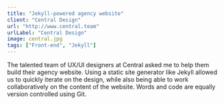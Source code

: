 ```yaml
---
title: "Jekyll-powered agency website"
client: "Central Design"
url: "http://www.central.team"
urlLabel: "Central Design"
image: central.jpg
tags: ["Front-end", "Jekyll"]
---
```


The talented team of UX/UI designers at Central asked me to help them build their agency website. Using a static site generator like Jekyll allowed us to quickly iterate on the design, while also being able to work collaboratively on the content of the website. Words and code are equally version controlled using Git.
